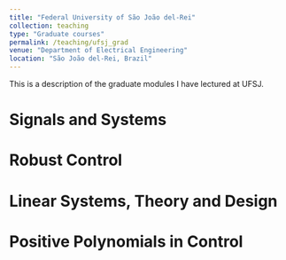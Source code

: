 ```yaml
---
title: "Federal University of São João del-Rei"
collection: teaching
type: "Graduate courses"
permalink: /teaching/ufsj_grad
venue: "Department of Electrical Engineering"
location: "São João del-Rei, Brazil"
---
```


This is a description of the graduate modules I have lectured at UFSJ.

Signals and Systems
======

Robust Control
======

Linear Systems, Theory and Design
======


Positive Polynomials in Control
======
